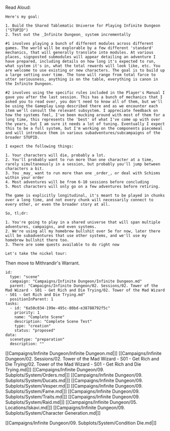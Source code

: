 Read Aloud:

```
Here's my goal:

1. Build the Shared Tablematic Universe for Playing Infinite Dungeon ("STUPID")
2. Test out the _Infinite Dungeon_ system incrementally

#1 involves playing a bunch of different modules across different games. The world will be explorable by a few different 'standard' mechanics, that will generally translate into modules. At various places, signposted submodules will appear detailing an adventure I have prepared, including details on how long it's expected to run, what system it's in, what the total rewards will look like, etc. You are welcome to use existing or new characters. The goal is to build up a large setting over time. The tone will range from total farce to utter seriousness, anything is on the table, everything is canon in the Infinite Dungeon.

#2 involves using the specific rules included in the Player's Manual I gave you after the last session. This has a bunch of mechanics that I asked you to read over, you don't need to know all of them, but we'll be using the Gameplay Loop described there and as we encounter each item we'll consult the relevant subsystem. I appreciate feedback on how the systems feel, I've been mucking around with most of them for a long time, this represents the 'best' of what I've come up with over the years, but I am sure it needs a lot of tuning. Eventually I expect this to be a full system, but I'm working on the components piecemeal and will introduce them in various subadventures/subcampaigns of the broader STUPID.

I expect the following things:

1. Your characters will die, probably a lot.
2. You'll probably want to run more than one character at a time, rarely simultaneously in a session, but probably you'll jump between characters a bit.
3. You _may_ want to run more than one _order_, or deal with Schisms within your order
4. Most adventures will be from 6-10 sessions before concluding
5. Most characters will only go on a few adventures before retiring.

The game is explicitly longitudinal, it's meant to be played in chunks over a long time, and not every chunk will necessarily connect to every other, or even the broader story at all.

So, tl;dr:

1. You're going to play in a shared universe that will span multiple adventures, campaigns, and even systems.
2. We're using all my homebrew bullshit over 5e for now, later there will be subadventures that use other systems, and we'll use my homebrew bullshit there too.
3. There are some quests available to do right now

Let's take the nickel tour:

```

Then move to Mithrandir's Warrant.



```RpgManager4
id: 
  type: "scene"
  campaign: "Campaigns/Infinite Dungeon/Infinite Dungeon.md"
  parent: "Campaigns/Infinite Dungeon/02. Sessions/02. Tower of the Mad Wizard - S01 - Get Rich and Die Trying/02. Tower of the Mad Wizard - S01 - Get Rich and Die Trying.md"
  positionInParent: 1
tasks: 
  - id: "6a50c034-199e-495c-80bd-e38788792f5c"
    priority: 1
    name: "Complete Scene"
    description: "Complete Scene Test"
    type: "creation"
    status: "proposed"
data: 
  scenetype: "preparation"
  description: ""
```

[[Campaigns/Infinite Dungeon/Infinite Dungeon.md|]]
[[Campaigns/Infinite Dungeon/02. Sessions/02. Tower of the Mad Wizard - S01 - Get Rich and Die Trying/02. Tower of the Mad Wizard - S01 - Get Rich and Die Trying.md|]]
[[Campaigns/Infinite Dungeon/09. Subplots/System/Orders.md|]]
[[Campaigns/Infinite Dungeon/09. Subplots/System/Ducats.md|]]
[[Campaigns/Infinite Dungeon/09. Subplots/System/Vesper.md|]]
[[Campaigns/Infinite Dungeon/09. Subplots/System/Fame.md|]]
[[Campaigns/Infinite Dungeon/09. Subplots/System/Traits.md|]]
[[Campaigns/Infinite Dungeon/09. Subplots/System/Raid.md|]]
[[Campaigns/Infinite Dungeon/05. Locations/Iskavi.md|]]
[[Campaigns/Infinite Dungeon/09. Subplots/System/Character Generation.md|]]

[[Campaigns/Infinite Dungeon/09. Subplots/System/Condition Die.md|]]